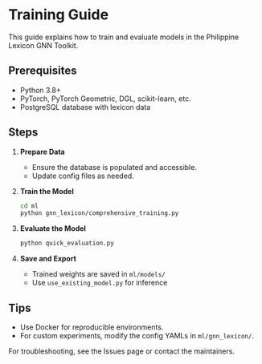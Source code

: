 # Training Guide

This guide explains how to train and evaluate models in the Philippine Lexicon GNN Toolkit.

## Prerequisites

- Python 3.8+
- PyTorch, PyTorch Geometric, DGL, scikit-learn, etc.
- PostgreSQL database with lexicon data

## Steps

1. **Prepare Data**
   - Ensure the database is populated and accessible.
   - Update config files as needed.

2. **Train the Model**
   ```bash
   cd ml
   python gnn_lexicon/comprehensive_training.py
   ```

3. **Evaluate the Model**
   ```bash
   python quick_evaluation.py
   ```

4. **Save and Export**
   - Trained weights are saved in `ml/models/`
   - Use `use_existing_model.py` for inference

## Tips

- Use Docker for reproducible environments.
- For custom experiments, modify the config YAMLs in `ml/gnn_lexicon/`.

For troubleshooting, see the Issues page or contact the maintainers. 